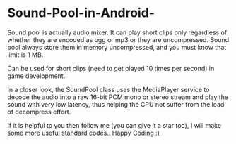 # Sound-Pool-in-Android-  
Sound pool is actually audio mixer. It can play short clips only regardless of whether they are encoded as ogg or mp3 or 
they are uncompressed. Sound pool always store them in memory uncompressed, and you must know that limit is 1 MB.  
  
Can be used for short clips (need to get played 10 times per second) in game development.  
  
In a closer look, the SoundPool class uses the MediaPlayer service to decode the audio into a raw 16-bit PCM mono 
or stereo stream and play the sound with very low latency, thus helping the CPU not suffer from the load of decompress effort.  
  
If it is helpful to you then follow me (you can give it a star too), I will make some more useful standard codes..
Happy Coding :)
